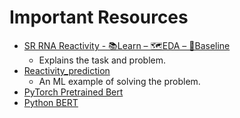# Important Resources #

- [SR RNA Reactivity - 📚Learn – 🗺️EDA – 🤖Baseline](https://www.kaggle.com/code/dschettler8845/sr-rna-reactivity-learn-eda-baseline)
  - Explains the task and problem.
- [Reactivity_prediction](https://www.kaggle.com/code/jonasthoenfaber/reactivity-prediction)
  - An ML example of solving the problem.
- [PyTorch Pretrained Bert](https://github.com/maknotavailable/pytorch-pretrained-BERT)
- [Python BERT](https://github.com/artest08/LateTemporalModeling3DCNN)
